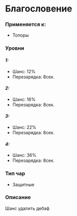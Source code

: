 # Благословение

### Применяется к:

* Топоры

### Уровни

#### _1:_&#x20;

* Шанс: 12%
* Перезарядка:  8сек.

#### _2:_

* Шанс: 16%
* Перезарядка:  8сек.&#x20;

#### _3:_&#x20;

* Шанс: 22%
* Перезарядка:  8сек.

#### _4:_

* Шанс: 36%
* Перезарядка:  8сек.&#x20;

### Тип чар

* Защитные

### Описание&#x20;

Шанс удалить дебаф
